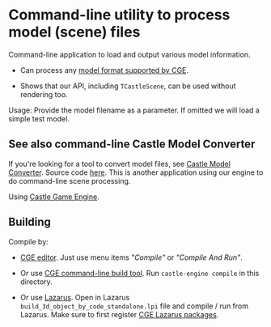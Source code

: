# Command-line utility to process model (scene) files

Command-line application to load and output various model information.

- Can process any [model format supported by CGE](https://castle-engine.io/creating_data_model_formats.php).

- Shows that our API, including `TCastleScene`, can be used without rendering too.

Usage: Provide the model filename as a parameter. If omitted we will load a simple test model.

## See also command-line Castle Model Converter

If you're looking for a tool to convert model files, see [Castle Model Converter](https://castle-engine.io/castle-model-converter). Source code [here](https://github.com/castle-engine/castle-model-viewer/blob/master/castle_model_converter.dpr). This is another application using our engine to do command-line scene processing.

Using [Castle Game Engine](https://castle-engine.io/).

## Building

Compile by:

- [CGE editor](https://castle-engine.io/editor). Just use menu items _"Compile"_ or _"Compile And Run"_.

- Or use [CGE command-line build tool](https://castle-engine.io/build_tool). Run `castle-engine compile` in this directory.

- Or use [Lazarus](https://www.lazarus-ide.org/). Open in Lazarus `build_3d_object_by_code_standalone.lpi` file and compile / run from Lazarus. Make sure to first register [CGE Lazarus packages](https://castle-engine.io/lazarus).
